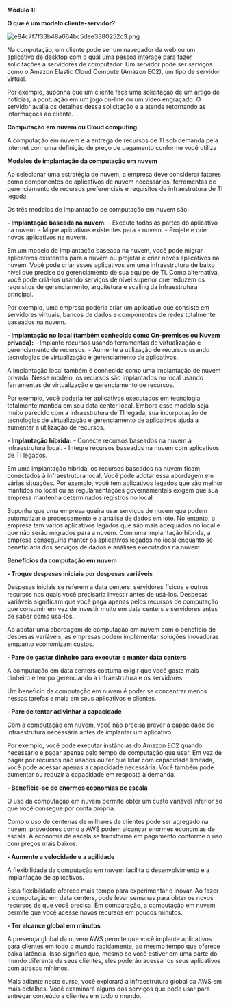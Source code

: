 **Módulo 1:**

**O que é um modelo cliente-servidor?**

![e84c7f7f33b48a664bc5dee3380252c3.png](https://joaopaulosilvasimoes-clf-c01.s3.amazonaws.com/_resources/e84c7f7f33b48a664bc5dee3380252c3.png)

Na computação, um cliente pode ser um navegador da web ou um aplicativo de desktop com o qual uma pessoa interage para fazer solicitações a servidores de computador. Um servidor pode ser serviços como o Amazon Elastic Cloud Compute (Amazon EC2), um tipo de servidor virtual.

Por exemplo, suponha que um cliente faça uma solicitação de um artigo de notícias, a pontuação em um jogo on-line ou um vídeo engraçado. O servidor avalia os detalhes dessa solicitação e a atende retornando as informações ao cliente.

**Computação em nuvem ou Cloud computing**

A computação em nuvem e a entrega de recursos de TI sob demanda pela internet com uma definição de preço de pagamento conforme você utiliza

**Modelos de implantação da computação em nuvem**

Ao selecionar uma estratégia de nuvem, a empresa deve considerar fatores como componentes de aplicativos de nuvem necessários, ferramentas de gerenciamento de recursos preferenciais e requisitos de infraestrutura de TI legada.

Os três modelos de implantação de computação em nuvem são:

**- Implantação baseada na nuvem:**
	- Execute todas as partes do aplicativo na nuvem.
	- Migre aplicativos existentes para a nuvem.
	- Projete e crie novos aplicativos na nuvem.
	
Em um modelo de implantação baseada na nuvem, você pode migrar aplicativos existentes para a nuvem ou projetar e criar novos aplicativos na nuvem. Você pode criar esses aplicativos em uma infraestrutura de baixo nível que precise do gerenciamento de sua equipe de TI. Como alternativa, você pode criá-los usando serviços de nível superior que reduzem os requisitos de gerenciamento, arquitetura e scaling da infraestrutura principal.

Por exemplo, uma empresa poderia criar um aplicativo que consiste em servidores virtuais, bancos de dados e componentes de redes totalmente baseados na nuvem.

**- Implantação no local (também conhecido como On-premises ou Nuvem privada):**
	- Implante recursos usando ferramentas de virtualização e gerenciamento de recursos.
	- Aumente a utilização de recursos usando tecnologias de virtualização e gerenciamento de aplicativos.
	
A implantação local também é conhecida como uma implantação de nuvem privada. Nesse modelo, os recursos são implantados no local usando ferramentas de virtualização e gerenciamento de recursos.

Por exemplo, você poderia ter aplicativos executados em tecnologia totalmente mantida em seu data center local. Embora esse modelo seja muito parecido com a infraestrutura de TI legada, sua incorporação de tecnologias de virtualização e gerenciamento de aplicativos ajuda a aumentar a utilização de recursos.

**- Implantação híbrida:**
	- Conecte recursos baseados na nuvem à infraestrutura local.
	- Integre recursos baseados na nuvem com aplicativos de TI legados.
	
Em uma implantação híbrida, os recursos baseados na nuvem ficam conectados à infraestrutura local. Você pode adotar essa abordagem em várias situações. Por exemplo, você tem aplicativos legados que são melhor mantidos no local ou as regulamentações governamentais exigem que sua empresa mantenha determinados registros no local.

Suponha que uma empresa queira usar serviços de nuvem que podem automatizar o processamento e a análise de dados em lote. No entanto, a empresa tem vários aplicativos legados que são mais adequados no local e que não serão migrados para a nuvem. Com uma implantação híbrida, a empresa conseguiria manter os aplicativos legados no local enquanto se beneficiaria dos serviços de dados e análises executados na nuvem.

**Benefícios da computação em nuvem**

**- Troque despesas iniciais por despesas variáveis**

Despesas iniciais se referem a data centers, servidores físicos e outros recursos nos quais você precisaria investir antes de usá-los. Despesas variáveis significam que você paga apenas pelos recursos de computação que consumir em vez de investir muito em data centers e servidores antes de saber como usá-los.

Ao adotar uma abordagem de computação em nuvem com o benefício de despesas variáveis, as empresas podem implementar soluções inovadoras enquanto economizam custos.

**- Pare de gastar dinheiro para executar e manter data centers**

A computação em data centers costuma exigir que você gaste mais dinheiro e tempo gerenciando a infraestrutura e os servidores.

Um benefício da computação em nuvem é poder se concentrar menos nessas tarefas e mais em seus aplicativos e clientes.

**- Pare de tentar adivinhar a capacidade**

Com a computação em nuvem, você não precisa prever a capacidade de infraestrutura necessária antes de implantar um aplicativo.

Por exemplo, você pode executar instâncias do Amazon EC2 quando necessário e pagar apenas pelo tempo de computação que usar. Em vez de pagar por recursos não usados ou ter que lidar com capacidade limitada, você pode acessar apenas a capacidade necessária. Você também pode aumentar ou reduzir a capacidade em resposta à demanda.

**- Beneficie-se de enormes economias de escala**

O uso da computação em nuvem permite obter um custo variável inferior ao que você consegue por conta própria.

Como o uso de centenas de milhares de clientes pode ser agregado na nuvem, provedores como a AWS podem alcançar enormes economias de escala. A economia de escala se transforma em pagamento conforme o uso com preços mais baixos.

**- Aumente a velocidade e a agilidade**

A flexibilidade da computação em nuvem facilita o desenvolvimento e a implantação de aplicativos.

Essa flexibilidade oferece mais tempo para experimentar e inovar. Ao fazer a computação em data centers, pode levar semanas para obter os novos recursos de que você precisa. Em comparação, a computação em nuvem permite que você acesse novos recursos em poucos minutos.

**- Ter alcance global em minutos**

A presença global da nuvem AWS permite que você implante aplicativos para clientes em todo o mundo rapidamente, ao mesmo tempo que oferece baixa latência. Isso significa que, mesmo se você estiver em uma parte do mundo diferente de seus clientes, eles poderão acessar os seus aplicativos com atrasos mínimos.

Mais adiante neste curso, você explorará a infraestrutura global da AWS em mais detalhes. Você examinará alguns dos serviços que pode usar para entregar conteúdo a clientes em todo o mundo.